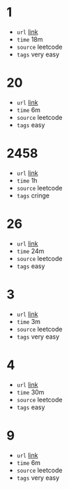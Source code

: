 # 1
- `url` [link](https://leetcode.com/problems/two-sum/)
- `time` 18m
- `source` leetcode
- `tags` very easy
# 20
- `url` [link](https://leetcode.com/problems/valid-parentheses/description/)
- `time` 6m
- `source` leetcode
- `tags` easy
# 2458
- `url` [link](https://leetcode.com/problems/height-of-binary-tree-after-subtree-removal-queries/)
- `time` 1h
- `source` leetcode
- `tags` cringe
# 26
- `url` [link](https://leetcode.com/problems/remove-duplicates-from-sorted-array/)
- `time` 24m
- `source` leetcode
- `tags` easy
# 3
- `url` [link](https://leetcode.com/problems/longest-substring-without-repeating-characters/)
- `time` 3m
- `source` leetcode
- `tags` very easy
# 4
- `url` [link](https://leetcode.com/problems/median-of-two-sorted-arrays/description/)
- `time` 30m
- `source` leetcode
- `tags` easy
# 9
- `url` [link](https://leetcode.com/problems/palindrome-number/)
- `time` 6m
- `source` leetcode
- `tags` very easy
